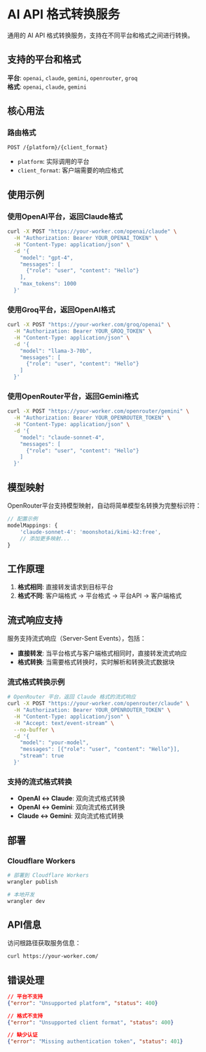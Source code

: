 # AI API 格式转换服务

通用的 AI API 格式转换服务，支持在不同平台和格式之间进行转换。

## 支持的平台和格式

**平台**: `openai`, `claude`, `gemini`, `openrouter`, `groq`  
**格式**: `openai`, `claude`, `gemini`

## 核心用法

### 路由格式
```
POST /{platform}/{client_format}
```

- `platform`: 实际调用的平台
- `client_format`: 客户端需要的响应格式

## 使用示例

### 使用OpenAI平台，返回Claude格式
```bash
curl -X POST "https://your-worker.com/openai/claude" \
  -H "Authorization: Bearer YOUR_OPENAI_TOKEN" \
  -H "Content-Type: application/json" \
  -d '{
    "model": "gpt-4",
    "messages": [
      {"role": "user", "content": "Hello"}
    ],
    "max_tokens": 1000
  }'
```

### 使用Groq平台，返回OpenAI格式
```bash
curl -X POST "https://your-worker.com/groq/openai" \
  -H "Authorization: Bearer YOUR_GROQ_TOKEN" \
  -H "Content-Type: application/json" \
  -d '{
    "model": "llama-3-70b",
    "messages": [
      {"role": "user", "content": "Hello"}
    ]
  }'
```

### 使用OpenRouter平台，返回Gemini格式
```bash
curl -X POST "https://your-worker.com/openrouter/gemini" \
  -H "Authorization: Bearer YOUR_OPENROUTER_TOKEN" \
  -H "Content-Type: application/json" \
  -d '{
    "model": "claude-sonnet-4",
    "messages": [
      {"role": "user", "content": "Hello"}
    ]
  }'
```

## 模型映射

OpenRouter平台支持模型映射，自动将简单模型名转换为完整标识符：

```javascript
// 配置示例
modelMappings: {
    'claude-sonnet-4': 'moonshotai/kimi-k2:free',
    // 添加更多映射...
}
```

## 工作原理

1. **格式相同**: 直接转发请求到目标平台
2. **格式不同**: 客户端格式 → 平台格式 → 平台API → 客户端格式

## 流式响应支持

服务支持流式响应（Server-Sent Events），包括：

- **直接转发**: 当平台格式与客户端格式相同时，直接转发流式响应
- **格式转换**: 当需要格式转换时，实时解析和转换流式数据块

### 流式格式转换示例

```bash
# OpenRouter 平台，返回 Claude 格式的流式响应
curl -X POST "https://your-worker.com/openrouter/claude" \
  -H "Authorization: Bearer YOUR_OPENROUTER_TOKEN" \
  -H "Content-Type: application/json" \
  -H "Accept: text/event-stream" \
  --no-buffer \
  -d '{
    "model": "your-model",
    "messages": [{"role": "user", "content": "Hello"}],
    "stream": true
  }'
```

### 支持的流式格式转换

- **OpenAI ↔ Claude**: 双向流式格式转换
- **OpenAI ↔ Gemini**: 双向流式格式转换  
- **Claude ↔ Gemini**: 双向流式格式转换

## 部署

### Cloudflare Workers
```bash
# 部署到 Cloudflare Workers
wrangler publish

# 本地开发
wrangler dev
```

## API信息

访问根路径获取服务信息：
```bash
curl https://your-worker.com/
```

## 错误处理

```json
// 平台不支持
{"error": "Unsupported platform", "status": 400}

// 格式不支持  
{"error": "Unsupported client format", "status": 400}

// 缺少认证
{"error": "Missing authentication token", "status": 401}
``` 